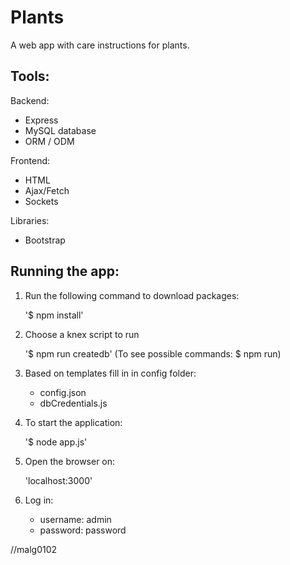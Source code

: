 # Plants

A web app with care instructions for plants.

## Tools:

Backend:

- Express
- MySQL database 
- ORM / ODM

Frontend:

- HTML
- Ajax/Fetch
- Sockets

Libraries:

- Bootstrap

## Running the app:

1. Run the following command to download packages:

    '$ npm install'

2. Choose a knex script to run

    '$ npm run createdb'
    (To see possible commands: $ npm run)

3. Based on templates fill in in config folder:

    - config.json
    - dbCredentials.js

4. To start the application:

    '$ node app.js'

5. Open the browser on:

    'localhost:3000'

6. Log in:

    - username: admin
    - password: password

//malg0102